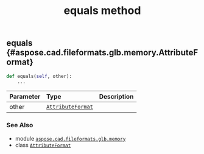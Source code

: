 ﻿---
title: equals method
second_title: Aspose.CAD for Python via .NET API References
description: 
type: docs
weight: 30
url: /python-net/aspose.cad.fileformats.glb.memory/attributeformat/equals/
is_root: false
---

## equals {#aspose.cad.fileformats.glb.memory.AttributeFormat}





```python
def equals(self, other):
    ...
```


| Parameter | Type | Description |
| :- | :- | :- |
| other | [`AttributeFormat`](/cad/python-net/aspose.cad.fileformats.glb.memory/attributeformat) |  |



### See Also
* module [`aspose.cad.fileformats.glb.memory`](../../)
* class [`AttributeFormat`](/cad/python-net/aspose.cad.fileformats.glb.memory/attributeformat)
